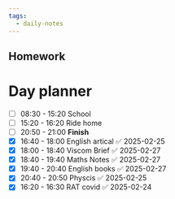 ```yaml
---
tags:
  - daily-notes
---
```

## Homework 


# Day planner

- [ ] 08:30 - 15:20 School
- [ ] 15:20 - 16:20 Ride home
- [ ] 20:50 - 21:00 **Finish**
- [x] 16:40 - 18:00 English artical ✅ 2025-02-25
- [x] 18:00 - 18:40 Viscom Brief ✅ 2025-02-27
- [x] 18:40 - 19:40 Maths Notes ✅ 2025-02-27
- [x] 19:40 - 20:40 English books ✅ 2025-02-27
- [x] 20:40 - 20:50 Physcis ✅ 2025-02-25
- [x] 16:20 - 16:30 RAT covid ✅ 2025-02-24
